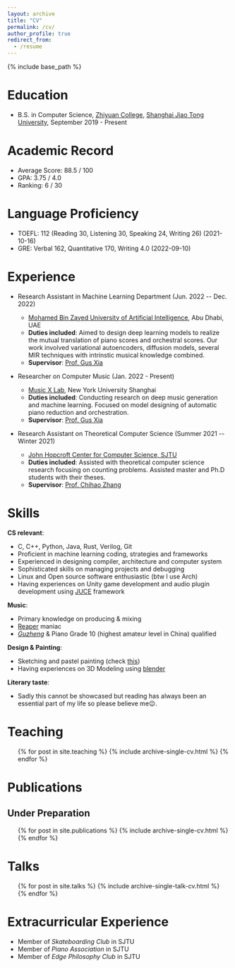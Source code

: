 ```yaml
---
layout: archive
title: "CV"
permalink: /cv/
author_profile: true
redirect_from:
  - /resume
---
```


{% include base_path %}

Education
======
- B.S. in Computer Science, [Zhiyuan College](https://en.zhiyuan.sjtu.edu.cn/), [Shanghai Jiao Tong University](https://en.sjtu.edu.cn/), September 2019 - Present

Academic Record
======
- Average Score: 88.5 / 100
- GPA: 3.75 / 4.0
- Ranking: 6 / 30

Language Proficiency
======
- TOEFL: 112 (Reading 30, Listening 30, Speaking 24, Writing 26) (2021-10-16)
- GRE: Verbal 162, Quantitative 170, Writing 4.0 (2022-09-10)

Experience
======
- Research Assistant in Machine Learning Department (Jun. 2022 -- Dec. 2022)
    - [Mohamed Bin Zayed University of Artificial Intelligence](https://mbzuai.ac.ae/), Abu Dhabi, UAE
    - **Duties included**: Aimed to design deep learning models to realize the mutual translation of piano scores and orchestral scores. Our work involved variational autoencoders, diffusion models, several MIR techniques with intrinstic musical knowledge combined.
    - **Supervisor**: [Prof. Gus Xia](https://www.cs.cmu.edu/~gxia/)

- Researcher on Computer Music (Jan. 2022 - Present)
    - [Music X Lab](http://www.musicxlab.com), New York University Shanghai
    - **Duties included**: Conducting research on deep music generation and machine learning. Focused on model designing of automatic piano reduction and orchestration.
    - **Supervisor**: [Prof. Gus Xia](https://www.cs.cmu.edu/~gxia/)

- Research Assistant on Theoretical Computer Science (Summer 2021 -- Winter 2021)
    - [John Hopcroft Center for Computer Science, SJTU](https://jhc.sjtu.edu.cn/)
    - **Duties included**: Assisted with theoretical computer science research focusing on counting problems. Assisted master and Ph.D students with their theses.
    - **Supervisor**: [Prof. Chihao Zhang](http://chihaozhang.com)
  
Skills
======
**CS relevant**:
- C, C++, Python, Java, Rust, Verilog, Git
- Proficient in machine learning coding, strategies and frameworks
- Experienced in designing compiler, architecture and computer system
- Sophisticated skills on managing projects and debugging
- Linux and Open source software enthusiastic (btw I use Arch)
- Having experiences on Unity game development and audio plugin development using [JUCE](https://juce.com/) framework

**Music**:
- Primary knowledge on producing & mixing
- [Reaper](https://www.reaper.fm/) maniac
- [_Guzheng_](https://en.wikipedia.org/wiki/Guzheng) & Piano Grade 10 (highest amateur level in China) qualified

**Design & Painting**:
- Sketching and pastel painting (check [this](/portfolio/2019-pastels/))
- Having experiences on 3D Modeling using [blender](https://www.blender.org/)

**Literary taste**:
- Sadly this cannot be showcased but reading has always been an essential part of my life so please believe me😉.

Teaching
======
  <ul>{% for post in site.teaching %}
    {% include archive-single-cv.html %}
  {% endfor %}</ul>
  
Publications
======
## Under Preparation
  <ul>{% for post in site.publications %}
    {% include archive-single-cv.html %}
  {% endfor %}</ul>
  
Talks
======
  <ul>{% for post in site.talks %}
    {% include archive-single-talk-cv.html %}
  {% endfor %}</ul>
  
Extracurricular Experience
======
- Member of _Skateboarding Club_ in SJTU
- Member of _Piano Association_ in SJTU
- Member of _Edge Philosophy Club_ in SJTU
